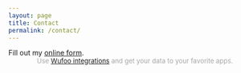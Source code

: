 ```yaml
---
layout: page
title: Contact
permalink: /contact/
---
```


<!-- Do you have a job or project? Send me your job or project specification and description, i hope to hear from you. If you have a question or query that is not answered elsewhere on this website, you also can feel free to contact me.

Due to the amount of mail i'm receive, may take some time to get back to you. Thank you for your patience!

<meta name="referrer" content="origin">
<form id="contactform" role="form" method="POST">
	<div class="row">
	<input type="hidden" name="_subject" value="CONTACT - CREATORBE LINKS" />
		<div class="form-group col-lg-4">
			<label>Name</label>
			<input id="name" type="text" name="name" class="form-control">
		</div>
		<div class="form-group col-lg-4">
			<label>Email Address</label>
			<input id="email" type="email" name="_replyto" class="form-control">
			<input type="hidden" name="_subject" value="CREATORBE LINKS" />
		</div>
		<input type="text" name="_gotcha" style="display:none" />
		<div class="clearfix"></div>
		<div class="form-group col-lg-12">
			<label>Message</label>
			<textarea id="message" name="message" class="form-control" rows="6"></textarea>
			<input type="text" name="_gotcha" style="display:none" />
		</div>
		<div class="form-group col-lg-12">
			<input type="submit" value="Send">
		</div>
	</div>
</form>
<script>
    var contactform =  document.getElementById('contactform');
    contactform.setAttribute('action', '//formspree.io/' + 'creatorb45' + '@' + 'gmail' + '.' + 'com');
</script>

 -->
<!--  <div class="row">
 	<div class="col-lg-6 col-lg-offset-3">
 		<p>Interested in talking? Just fill out the form below with a brief message, and I'll get back to you soon.</p>

 		<div id="submit-success" class="alert alert-success alert-dismissible collapse" role="alert">
 			<button type="button" class="close" data-dismiss="alert" aria-label="Close"><span aria-hidden="true">&times;</span></button>
 			Message received! I'll be in touch.
 		</div>

 		<div id="submit-errors" class="alert alert-danger alert-dismissible collapse" role="alert">
 			<button type="button" class="close" data-dismiss="alert" aria-label="Close"><span aria-hidden="true">&times;</span></button>
 			It looks like there was an error submitting the form. Please try again later.
 		</div>

 		<form id="contact-form" class="form" action="/">
 			<div class="form-group">
 				<label for="name">Name</label>
 				<input class="form-control" type="text" name="name" required placeholder="Name">
 			</div>
 			<div class="form-group">
 				<label for="email">Email</label>
 				<input class="form-control" type="email" name="_replyto" required placeholder="email@address.com">
 			</div>
 			<div class="form-group">
 				<label for="message">Message</label>
 				<textarea class="form-control" name="message" placeholder="Message" required rows="5"></textarea>
 			</div>
 			<input class="btn btn-primary" type="submit" value="Send">
 		</form>

 	</div>
 </div> -->
 <div id="wufoo-z145ig2a0odmgy6">
Fill out my <a href="https://creatorbe.wufoo.com/forms/z145ig2a0odmgy6">online form</a>.
</div>
<div id="wuf-adv" style="font-family:inherit;font-size: small;color:#a7a7a7;text-align:center;display:block;">Use <a href="http://www.wufoo.com/partners/">Wufoo integrations</a> and get your data to your favorite apps.</div>
<script type="text/javascript">var z145ig2a0odmgy6;(function(d, t) {
var s = d.createElement(t), options = {
'userName':'creatorbe',
'formHash':'z145ig2a0odmgy6',
'autoResize':true,
'height':'517',
'async':true,
'host':'wufoo.com',
'header':'show',
'ssl':true};
s.src = ('https:' == d.location.protocol ? 'https://' : 'http://') + 'www.wufoo.com/scripts/embed/form.js';
s.onload = s.onreadystatechange = function() {
var rs = this.readyState; if (rs) if (rs != 'complete') if (rs != 'loaded') return;
try { z145ig2a0odmgy6 = new WufooForm();z145ig2a0odmgy6.initialize(options);z145ig2a0odmgy6.display(); } catch (e) {}};
var scr = d.getElementsByTagName(t)[0], par = scr.parentNode; par.insertBefore(s, scr);
})(document, 'script');</script>